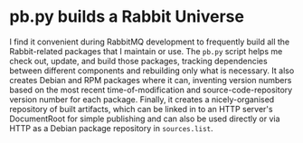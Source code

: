 # pb.py builds a Rabbit Universe

I find it convenient during RabbitMQ development to frequently build
all the Rabbit-related packages that I maintain or use. The `pb.py`
script helps me check out, update, and build those packages, tracking
dependencies between different components and rebuilding only what is
necessary. It also creates Debian and RPM packages where it can,
inventing version numbers based on the most recent
time-of-modification and source-code-repository version number for
each package. Finally, it creates a nicely-organised repository of
built artifacts, which can be linked in to an HTTP server's
DocumentRoot for simple publishing and can also be used directly or
via HTTP as a Debian package repository in `sources.list`.
